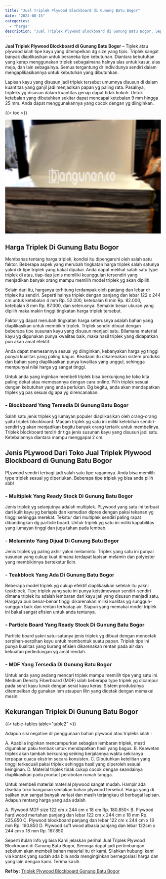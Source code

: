 ```yaml
---
title: "Jual Triplek Plywood Blockboard di Gunung Batu Bogor"
date: "2024-08-15"
categories: 
  - "harga"
description: "Jual Triplek Plywood Blockboard di Gunung Batu Bogor. Seperti itulah Info yg bisa Kami jelaskan perihal Jual Triplek Plywood Blockboard di Gunung Batu Bogor,..."
---
```


**Jual Triplek Plywood Blockboard di Gunung Batu Bogor** – Tiplek atau plywood ialah tipe kayu yang ditempelkan dg size yang tipis. Triplek sangat banyak diaplikasikan untuk beraneka tipe kebutuhan. Diantara kebutuhan yang kerap menggunakan triplek sebagaimana halnya alas untuk kasur, alas meja, dan lain sebagainya. Semua tergantung dr individunya sendiri dalam mengaplikasikannya untuk kebutuhan yang dibutuhkan.

Lapisan kayu yang disusun jadi triplek tersebut umumnya disusun di dalam kuantitas yang ganjil jadi menjadikan papan yg paling rata. Pasalnya, tripleks yg disusun dalam kuantitas genap dapat tidak kokoh. Untuk ketebalan yang dibutuhkan sekitar dapat mencapai ketebalan 9 mm hingga 25 mm. Anda dapat menggunakannya yang cocok dengan yg diinginkan.

{{< toc >}}

![Jual Triplek Plywood Blockboard di Gunung Batu Bogor](/images/jual-triplek-murah-47.png)

## Harga Triplek Di Gunung Batu Bogor

Membahas tentang harga triplek, kondisi itu dipengaruhi oleh salah satu faktor. Beberapa aspek yang merubah tingkatan harga triplek salah satunya yakni dr tipe triplek yang bakal dipakai. Anda dapat melihat salah satu type triplek di atas, tiap-tiap jenis memiliki keunggulan tersendiri yang menjadikan banyak orang mampu memilih model triplek yg akan dipilih.

Selain dari itu, harganya terhitung terdampak oleh panjang dan lebar dr triplek itu sendiri. Seperti halnya triplek dengan panjang dan lebar 122 x 244 cm untuk ketebalan 4 mm Rp. 52.000, ketebalan 6 mm Rp. 82.000, ketebalan 8 mm Rp. 87.000, dan seterusnya. Semakin besar ukuran yang dipilih maka makin tinggi tingkatan harga triplek tersebut.

Faktor yg dapat merubah tingkatan harga seterusnya adalah bahan yang diaplikasikan untuk membikin triplek. Triplek sendiri dibuat dengan beberapa tipe susunan kayu yang disusun menjadi satu. Bilamana material kayu yg digunakan punya kwalitas baik, maka hasil triplek yang didapatkan pun akan amat efektif.

Anda dapat memesannya sesuai yg diinginkan, kebanyakan harga yg tinggi punyai kualitas yang paling bagus. Keadaan itu dikarenakan sistem produksi dan bahan yang diaplikasikan punya kwalitas yang unggul, sehingga mempunyai nilai harga yg sangat tinggi.

Untuk anda yang inginkan membeli triplek bisa berkunjung ke toko kita paling dekat atau memesannya dengan cara online. Pilih triplek sesuai dengan kebutuhan yang anda perlukan. Dg begitu, anda akan mendapatkan triplek yg pas sesuai dg apa yg direncanakan.

### \- Blockboard Yang Tersedia Di Gunung Batu Bogor

Salah satu jenis triplek yg lumayan populer diaplikasikan oleh orang-orang yaitu triplek blockboard. Macam triplek yg satu ini miliki kelebihan sendiri-sendiri yg akan menjadikan begitu banyak orang tertarik untuk membelinya. Triplek blockboard terdiri dr tiga jenis susunan kayu yang disusun jadi satu. Ketebalannya diantara mampu menggapai 2 cm.

## Jenis PLywood Dari Toko Jual Triplek Plywood Blockboard di Gunung Batu Bogor

PLywood sendiri terbagi jadi salah satu tipe ragamnya. Anda bisa memilih type triplek sesuai yg diperlukan. Beberapa tipe triplek yg bisa anda pilih sbb!

### \- Multiplek Yang Ready Stock Di Gunung Batu Bogor

Jenis triplek yg selanjutnya adalah multiplek. PLywood yang satu ini terbuat dari kulit kayu yg berlapis dan kemudian dipres dengan pakai tekanan yg tinggi sehingga merekat. Tekstur dari multiplek sendiri paling rapat dibandingkan dg particle board. Untuk triplek yg satu ini miliki kapabilitas yang lumayan tinggi dan juga tahan pada lembab.

### \- Melaminto Yang Dijual Di Gunung Batu Bogor

Jenis triplek yg paling akhir yakni melaminto. Triplek yang satu ini punyai susunan yang cukup kuat dimana terdapat lapisan melamin dan polyester yang membikinnya bertekstur licin.

### \- Teakblock Yang Ada Di Gunung Batu Bogor

Beberapa model triplek yg cukup efektif diaplikasikan setelah itu yakni teakblock. Tipe triplek yang satu ini punya keistimewaan sendiri-sendiri dimana triplek itu adalah lembaran dari kayu jati yang disusun menjadi satu. Hargaya pun benar-benar tinggi dikarenakan miliki kualitas yg sungguh-sungguh baik dan rentan terhadap air. Siapun yang memakai model triplek ini bakal sangat efisien untuk anda tentunya.

### \- Particle Board Yang Ready Stock Di Gunung Batu Bogor

Particle board yakni satu-satunya jenis triplek yg dibuat dengan mencetak serpihan-serpihan kayu untuk membentuk suatu papan. Triplek tipe ini punya kualitas yang kurang efisien dikarenakan rentan pada air dan kekuatan perlindungan yg amat rendah.

### \- MDF Yang Tersedia Di Gunung Batu Bogor

Untuk anda yang sedang mencari triplek mampu memilih tipe yang satu ini. Medium Density Fiberboard (MDF) ialah beberapa type triplek yg dicampur pada serat kayu lunak dengan serat kayu keras. Sistem produksinya ditempelkan dg gunakan lem ataupun lilin yang dicetak dengan memakai mesin.

## Kekurangan Triplek Di Gunung Batu Bogor

{{< table-tables table="table2" >}}

Adapun sisi negative dr penggunaan bahan plywood atau tripleks ialah :

A. Apabila inginkan mencampurkan sebagian lembaran triplek, mesti digunakan paku tembak untuk mendapatkan hasil yang bagus. B. Keawetan triplek akan tambah berkurang seiiring berjalannya waktu sekiranya terpapar cuaca ekstrim secara konsisten. C. Dibutuhkan ketelitian yang tinggi terkecuali pakai triplek sehingga hasil yang diperoleh sesuai keinginan. D. Material triplek tidak cukup cocok dengan seandainya diaplikasikan pada product perabotan rumah tangga.

Untuk membeli material material plywood sangat mudah. Hampir ada disetiap toko bangunan sediakan bahan plywood tersebut. Harga yang di sajikan pun sangat banyak variasi dan masih terjangkau di berbagai lapisan. Adapun rentang harga yang ada adalah

A. Plywood MDF size 122 cm x 244 cm x 18 cm Rp. 180.850< B. Plywood hard wood mertahan panjang dan lebar 122 cm x 244 cm x 18 mm Rp. 225.850 C. Plywood blockboard panjang dan lebar 122 cm x 244 cm x 18 mm Rp. 160.850 D. Plywood soft wood albasia panjang dan lebar 122cm x 244 cm x 18 mm Rp. 167.850

Seperti itulah Info yg bisa Kami jelaskan perihal Jual Triplek Plywood Blockboard di Gunung Batu Bogor, Semoga dapat jadi pertimbangan sebelum akan membeli bahan material itu dr kami. Silahkan hubungi kami via kontak yang sudah ada bila anda menginginkan bernegosiasi harga dan yang lain dengan kami. Terima kasih.

**Ref by:** [Triplek Plywood Blockboard Gunung Batu Bogor](https://id.wikipedia.org/wiki/Triplek)
